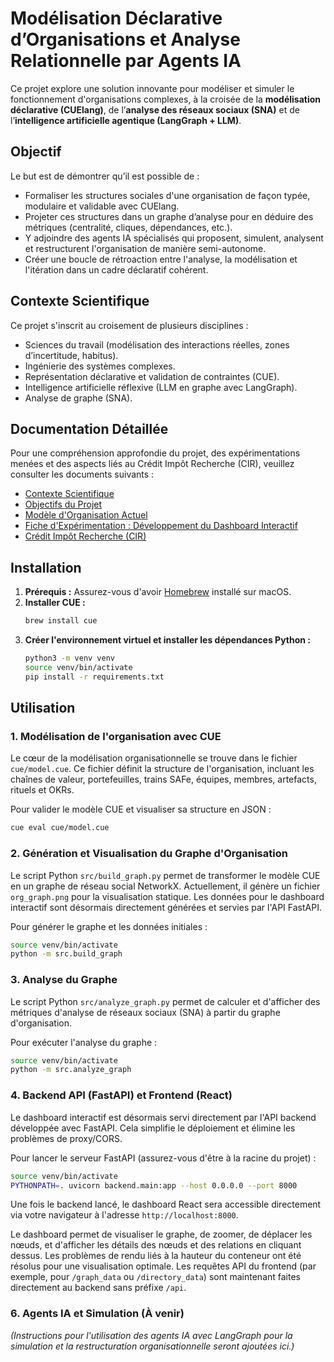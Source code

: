 # Modélisation Déclarative d’Organisations et Analyse Relationnelle par Agents IA

Ce projet explore une solution innovante pour modéliser et simuler le fonctionnement d'organisations complexes, à la croisée de la **modélisation déclarative (CUElang)**, de l’**analyse des réseaux sociaux (SNA)** et de l’**intelligence artificielle agentique (LangGraph + LLM)**.

## Objectif

Le but est de démontrer qu’il est possible de :
- Formaliser les structures sociales d'une organisation de façon typée, modulaire et validable avec CUElang.
- Projeter ces structures dans un graphe d’analyse pour en déduire des métriques (centralité, cliques, dépendances, etc.).
- Y adjoindre des agents IA spécialisés qui proposent, simulent, analysent et restructurent l'organisation de manière semi-autonome.
- Créer une boucle de rétroaction entre l'analyse, la modélisation et l'itération dans un cadre déclaratif cohérent.

## Contexte Scientifique

Ce projet s'inscrit au croisement de plusieurs disciplines :
- Sciences du travail (modélisation des interactions réelles, zones d’incertitude, habitus).
- Ingénierie des systèmes complexes.
- Représentation déclarative et validation de contraintes (CUE).
- Intelligence artificielle réflexive (LLM en graphe avec LangGraph).
- Analyse de graphe (SNA).

## Documentation Détaillée

Pour une compréhension approfondie du projet, des expérimentations menées et des aspects liés au Crédit Impôt Recherche (CIR), veuillez consulter les documents suivants :

*   [Contexte Scientifique](docs/00_contexte.md)
*   [Objectifs du Projet](docs/01_objectifs.md)
*   [Modèle d'Organisation Actuel](docs/02_experimentations/02_01_modele_organisationnel.md)
*   [Fiche d'Expérimentation : Développement du Dashboard Interactif](docs/02_experimentations/02_02_dashboard_interactif.md)
*   [Crédit Impôt Recherche (CIR)](docs/04_credit_impot_recherche.md)

## Installation

1.  **Prérequis :** Assurez-vous d'avoir [Homebrew](https://brew.sh/) installé sur macOS.
2.  **Installer CUE :**
    ```bash
    brew install cue
    ```
3.  **Créer l'environnement virtuel et installer les dépendances Python :**
    ```bash
    python3 -m venv venv
    source venv/bin/activate
    pip install -r requirements.txt
    ```

## Utilisation

### 1. Modélisation de l'organisation avec CUE

Le cœur de la modélisation organisationnelle se trouve dans le fichier `cue/model.cue`. Ce fichier définit la structure de l'organisation, incluant les chaînes de valeur, portefeuilles, trains SAFe, équipes, membres, artefacts, rituels et OKRs.

Pour valider le modèle CUE et visualiser sa structure en JSON :

```bash
cue eval cue/model.cue
```

### 2. Génération et Visualisation du Graphe d'Organisation

Le script Python `src/build_graph.py` permet de transformer le modèle CUE en un graphe de réseau social NetworkX. Actuellement, il génère un fichier `org_graph.png` pour la visualisation statique. Les données pour le dashboard interactif sont désormais directement générées et servies par l'API FastAPI.

Pour générer le graphe et les données initiales :

```bash
source venv/bin/activate
python -m src.build_graph
```

### 3. Analyse du Graphe

Le script Python `src/analyze_graph.py` permet de calculer et d'afficher des métriques d'analyse de réseaux sociaux (SNA) à partir du graphe d'organisation.

Pour exécuter l'analyse du graphe :

```bash
source venv/bin/activate
python -m src.analyze_graph
```

### 4. Backend API (FastAPI) et Frontend (React)

Le dashboard interactif est désormais servi directement par l'API backend développée avec FastAPI. Cela simplifie le déploiement et élimine les problèmes de proxy/CORS.

Pour lancer le serveur FastAPI (assurez-vous d'être à la racine du projet) :

```bash
source venv/bin/activate
PYTHONPATH=. uvicorn backend.main:app --host 0.0.0.0 --port 8000
```

Une fois le backend lancé, le dashboard React sera accessible directement via votre navigateur à l'adresse `http://localhost:8000`.

Le dashboard permet de visualiser le graphe, de zoomer, de déplacer les nœuds, et d'afficher les détails des nœuds et des relations en cliquant dessus. Les problèmes de rendu liés à la hauteur du conteneur ont été résolus pour une visualisation optimale. Les requêtes API du frontend (par exemple, pour `/graph_data` ou `/directory_data`) sont maintenant faites directement au backend sans préfixe `/api`.

### 6. Agents IA et Simulation (À venir)

*(Instructions pour l'utilisation des agents IA avec LangGraph pour la simulation et la restructuration organisationnelle seront ajoutées ici.)*
